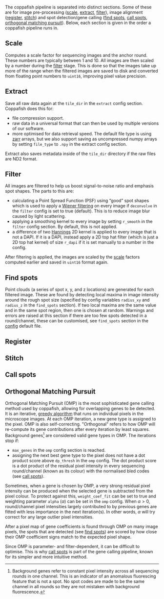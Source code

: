 The coppafish pipeline is separated into distinct sections. Some of these are for image pre-processing 
([scale](#scale), [extract](#extract), [filter](#filter)), image alignment ([register](#register), [stitch](#stitch)) 
and spot detection/gene calling ([find spots](#find-spots), [call spots](#call-spots), 
[orthogonal matching pursuit](#orthogonal-matching-pursuit)). Below, each section is given in the order a coppafish 
pipeline runs in.

## Scale

Computes a scale factor for sequencing images and the anchor round. These numbers are typically between 1 and 10. All 
images are then scaled by a number during the [filter](#filter) stage. This is done so that the images take up more of 
the range when the filtered images are saved to disk and converted from floating point numbers to `uint16`, improving 
pixel value precision.

## Extract

Save all raw data again at the `tile_dir` in the `extract` config section. Coppafish does this for: 

* file compression support.
* raw data in a universal format that can then be used by multiple versions of our software.
* more optimised for data retrieval speed. The default file type is using [zarr](https://zarr.readthedocs.io/) arrays, 
but we also support saving as uncompressed numpy arrays by setting `file_type` to `.npy` in the extract config section.

Extract also saves metadata inside of the `tile_dir` directory if the raw files are ND2 format.

## Filter

All images are filtered to help us boost signal-to-noise ratio and emphasis spot shapes. The parts to this are:

* calculating a Point Spread Function (PSF) using “good” spot shapes which is used to apply a 
<a href="https://en.wikipedia.org/wiki/Wiener_deconvolution" target="_blank">Wiener filtering</a> on every image if 
`deconvolve` in the `filter` config is set to true (default). This is to reduce image blur caused by light scattering.
* applying a smoothing kernel to every image by setting `r_smooth` in the `filter` config section. By default, this is 
not applied.
* a difference of two <a href=https://en.wikipedia.org/wiki/Hann_function target="_blank">Hannings</a> 2D kernel is 
applied to every image that is not a DAPI. If it is a DAPI, instead apply a 2D top hat filter (which is just a 2D top 
hat kernel) of size `r_dapi` if it is set manually to a number in the config.

After filtering is applied, the images are scaled by the [scale](#scale) factors computed earlier and saved in `uint16` 
format again.

## Find spots

Point clouds (a series of spot x, y, and z locations) are generated for each filtered image. These are found by 
detecting local maxima in image intensity around the rough spot size (specified by config variables `radius_xy` and 
`radius_z` in the `find_spots` section). If two local maxima are the same value and in the same spot region, then one 
is chosen at random. Warnings and errors are raised at this section if there are too few spots detected in a 
round/channel, these can be customised, see `find_spots` section in the 
<a href="https://github.com/reillytilbury/coppafish/blob/alpha/coppafish/setup/settings.default.ini" target="_blank">
config</a> default file.

## Register

## Stitch

## Call spots

## Orthogonal Matching Pursuit

Orthogonal Matching Pursuit (OMP) is the most sophisticated gene calling method used by coppafish, allowing for 
overlapping genes to be detected. It is an iterative, 
<a href="https://en.wikipedia.org/wiki/Greedy_algorithm" target="_blank">greedy algorithm</a> that runs on individual 
pixels in the microscope images. At each OMP iteration, a new gene type is assigned to the pixel. OMP is also 
self-correcting. "Orthogonal" refers to how OMP will re-compute its gene contributions after every iteration by least 
squares. Background genes[^1] are considered valid gene types in OMP. The iterations stop if:

* `max_genes` in the `omp` config section is reached. 
* assigning the next best gene type to the pixel does not have a dot product score above `dp_thresh` in the `omp` 
config. The dot product score is a dot product of the residual pixel intensity in every sequencing round/channel (known 
as its colour) with the normalised bled codes (see [call spots](#call-spots)).

Sometimes, when a gene is chosen by OMP, a very strong residual pixel intensity can be produced when the selected gene 
is subtracted from the pixel colour. To protect against this, `weight_coef_fit` can be set to true and weighting 
parameter `alpha` ($\alpha$) can be set in the `omp` config. When $\alpha>0$, round/channel pixel intensities largely 
contributed to by previous genes are fitted with less importance in the next iteration(s). In other words, $\alpha$ 
will try correct for any large outlier pixel intensities.

<!-- TODO: Should expand more on the OMP gene scoring here -->
After a pixel map of gene coefficients is found through OMP on many image pixels, the spots that are detected (see 
[find spots](#find-spots)) are scored by how close their OMP coefficient signs match to the expected pixel shape.

Since OMP is parameter- and filter-dependent, it can be difficult to optimise. This is why [call spots](#call-spots) is 
part of the gene calling pipeline, known for its simpler and more intuitive method.

[^1]:
    Background genes refer to constant pixel intensity across all sequencing rounds in one channel. This is an 
    indicator of an anomalous fluorescing feature that is not a spot. No spot codes are made to be the same channel in 
    all rounds so they are not mistaken with background fluorescence.

